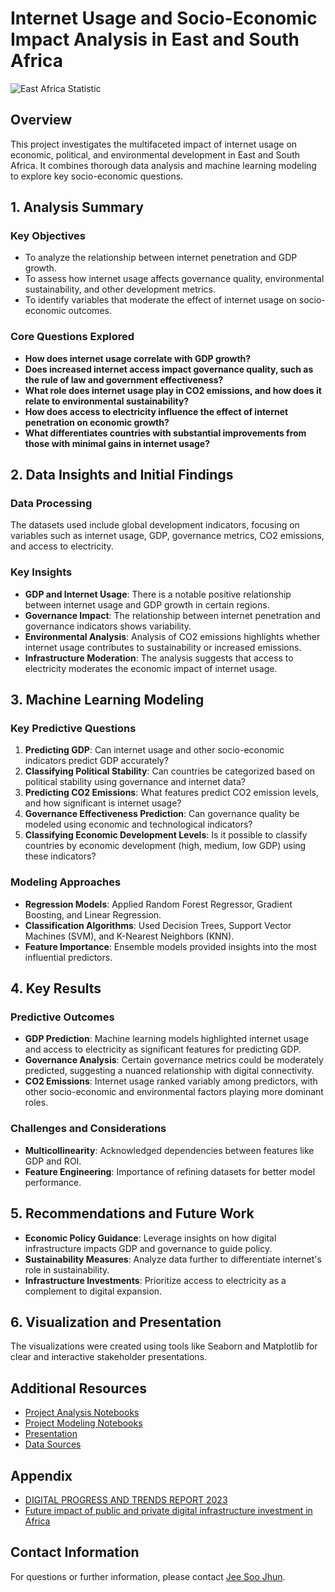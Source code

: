 # Internet Usage and Socio-Economic Impact Analysis in East and South Africa

![East Africa Statistic](https://worldbank.scene7.com/is/image/worldbankprod/afe-digital-transformation?wid=780&hei=439&qlt=85,0&resMode=sharp)

## Overview

This project investigates the multifaceted impact of internet usage on economic, political, and environmental development in East and South Africa. It combines thorough data analysis and machine learning modeling to explore key socio-economic questions.

## 1. Analysis Summary

### Key Objectives
- To analyze the relationship between internet penetration and GDP growth.
- To assess how internet usage affects governance quality, environmental sustainability, and other development metrics.
- To identify variables that moderate the effect of internet usage on socio-economic outcomes.

### Core Questions Explored
- **How does internet usage correlate with GDP growth?**
- **Does increased internet access impact governance quality, such as the rule of law and government effectiveness?**
- **What role does internet usage play in CO2 emissions, and how does it relate to environmental sustainability?**
- **How does access to electricity influence the effect of internet penetration on economic growth?**
- **What differentiates countries with substantial improvements from those with minimal gains in internet usage?**

## 2. Data Insights and Initial Findings

### Data Processing
The datasets used include global development indicators, focusing on variables such as internet usage, GDP, governance metrics, CO2 emissions, and access to electricity.

### Key Insights
- **GDP and Internet Usage**: There is a notable positive relationship between internet usage and GDP growth in certain regions.
- **Governance Impact**: The relationship between internet penetration and governance indicators shows variability.
- **Environmental Analysis**: Analysis of CO2 emissions highlights whether internet usage contributes to sustainability or increased emissions.
- **Infrastructure Moderation**: The analysis suggests that access to electricity moderates the economic impact of internet usage.

## 3. Machine Learning Modeling

### Key Predictive Questions
1. **Predicting GDP**: Can internet usage and other socio-economic indicators predict GDP accurately?
2. **Classifying Political Stability**: Can countries be categorized based on political stability using governance and internet data?
3. **Predicting CO2 Emissions**: What features predict CO2 emission levels, and how significant is internet usage?
4. **Governance Effectiveness Prediction**: Can governance quality be modeled using economic and technological indicators?
5. **Classifying Economic Development Levels**: Is it possible to classify countries by economic development (high, medium, low GDP) using these indicators?

### Modeling Approaches
- **Regression Models**: Applied Random Forest Regressor, Gradient Boosting, and Linear Regression.
- **Classification Algorithms**: Used Decision Trees, Support Vector Machines (SVM), and K-Nearest Neighbors (KNN).
- **Feature Importance**: Ensemble models provided insights into the most influential predictors.

## 4. Key Results

### Predictive Outcomes
- **GDP Prediction**: Machine learning models highlighted internet usage and access to electricity as significant features for predicting GDP.
- **Governance Analysis**: Certain governance metrics could be moderately predicted, suggesting a nuanced relationship with digital connectivity.
- **CO2 Emissions**: Internet usage ranked variably among predictors, with other socio-economic and environmental factors playing more dominant roles.

### Challenges and Considerations
- **Multicollinearity**: Acknowledged dependencies between features like GDP and ROI.
- **Feature Engineering**: Importance of refining datasets for better model performance.

## 5. Recommendations and Future Work

- **Economic Policy Guidance**: Leverage insights on how digital infrastructure impacts GDP and governance to guide policy.
- **Sustainability Measures**: Analyze data further to differentiate internet's role in sustainability.
- **Infrastructure Investments**: Prioritize access to electricity as a complement to digital expansion.

## 6. Visualization and Presentation

The visualizations were created using tools like Seaborn and Matplotlib for clear and interactive stakeholder presentations.

## Additional Resources
- [Project Analysis Notebooks](https://github.com/Jeesoo-Jhun/Internet_Impact_Analysis_Africa/blob/main/(Final)%20Analysis%20notebook.ipynb)
- [Project Modeling Notebooks](https://github.com/Jeesoo-Jhun/Internet_Impact_Analysis_Africa/blob/main/(Final)%20Modeling%20notebook.ipynb)
- [Presentation](https://github.com/Jeesoo-Jhun/Internet_Impact_Analysis_Africa/blob/main/Presentation.pdf)
- [Data Sources](https://www.kaggle.com/code/timmofeyy/world-bank-eda-scatter-plots/input)

## Appendix
- [DIGITAL PROGRESS AND TRENDS REPORT 2023](https://openknowledge.worldbank.org/server/api/core/bitstreams/95fe55e9-f110-4ba8-933f-e65572e05395/content)
- [Future impact of public and private digital infrastructure investment in Africa](https://www.digitalrealty.com/resources/articles/africas-digital-economy)

## Contact Information
For questions or further information, please contact [Jee Soo Jhun](mailto:yyyu0808@gmail.com).
